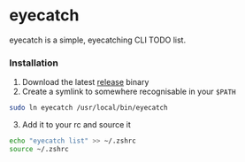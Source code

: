 # eyecatch

eyecatch is a simple, eyecatching CLI TODO list.

### Installation

1. Download the latest [release](https://github.com/amiyuki7/eyecatch/releases) binary
2. Create a symlink to somewhere recognisable in your `$PATH`

```sh
sudo ln eyecatch /usr/local/bin/eyecatch
```

3. Add it to your rc and source it

```sh
echo "eyecatch list" >> ~/.zshrc
source ~/.zshrc
```
